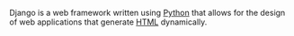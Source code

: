 <!-- # Django -->

Django is a web framework written using [Python](/wiki/Python) that allows for the design of web applications that generate [HTML](/wiki/HTML) dynamically.
